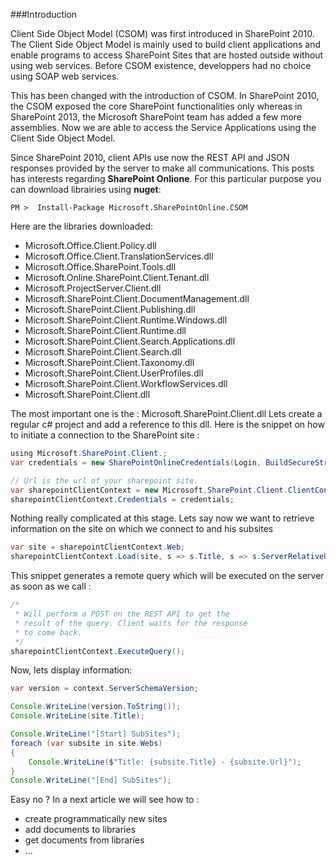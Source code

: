 <!-- 
.. title: Sharepoint Online CSOM - Part1
.. slug: sharepoint-online-csom-part1
.. date: 2016-09-08 22:46:42 UTC
.. tags: .net, microsoft, office365, sharepoint, sharepoint online, c#
.. category: programming
.. link: 
.. description: How to interact with a remote SharePoint Online site and perform automatic process
.. type: text
-->

###Introduction

Client Side Object Model (CSOM) was first introduced in SharePoint 2010. The Client Side Object Model is mainly used to build client applications and enable programs to access SharePoint Sites that are hosted outside without using web services. Before CSOM existence, developpers had no choice using SOAP web services.
<!-- TEASER_END -->

This has been changed with the introduction of CSOM. In SharePoint 2010, the CSOM exposed the core SharePoint functionalities only whereas in SharePoint 2013, the Microsoft SharePoint team has added a few more assemblies. Now we are able to access the Service Applications using the Client Side Object Model.

Since SharePoint 2010, client APIs use now the REST API  and JSON responses provided by the server to make all communications. This posts has interests regarding **SharePoint Onlione**. For this particular purpose you can download librairies using **nuget**:

```
PM >  Install-Package Microsoft.SharePointOnline.CSOM
```

Here are the libraries downloaded:

 * Microsoft.Office.Client.Policy.dll
 * Microsoft.Office.Client.TranslationServices.dll
 * Microsoft.Office.SharePoint.Tools.dll
 * Microsoft.Online.SharePoint.Client.Tenant.dll
 * Microsoft.ProjectServer.Client.dll
 * Microsoft.SharePoint.Client.DocumentManagement.dll
 * Microsoft.SharePoint.Client.Publishing.dll
 * Microsoft.SharePoint.Client.Runtime.Windows.dll
 * Microsoft.SharePoint.Client.Runtime.dll
 * Microsoft.SharePoint.Client.Search.Applications.dll
 * Microsoft.SharePoint.Client.Search.dll
 * Microsoft.SharePoint.Client.Taxonomy.dll
 * Microsoft.SharePoint.Client.UserProfiles.dll
 * Microsoft.SharePoint.Client.WorkflowServices.dll
 * Microsoft.SharePoint.Client.dll


The most important one is the : Microsoft.SharePoint.Client.dll
Lets create a regular c# project and add a reference to this dll. Here is the snippet on how to initiate a connection to the SharePoint site :

```java
using Microsoft.SharePoint.Client.;
var credentials = new SharePointOnlineCredentials(Login, BuildSecureStringCredential(Password));

// Url is the url of your sharepoint site.
var sharepointClientContext = new Microsoft.SharePoint.Client.ClientContext(Url);
sharepointClientContext.Credentials = credentials;
```

Nothing really complicated at this stage. Lets say now we want to retrieve information on the site on which we connect to and his subsites

```java
var site = sharepointClientContext.Web;
sharepointClientContext.Load(site, s => s.Title, s => s.ServerRelativeUrl, s => s.Webs);
```

This snippet generates a remote query which will be executed on the server as soon as we call :

```java
/*
 * Will perform a POST on the REST API to get the
 * result of the query. Client waits for the response
 * to come back.
 */
sharepointClientContext.ExecuteQuery();
```

Now, lets display information:

```java
var version = context.ServerSchemaVersion;

Console.WriteLine(version.ToString());
Console.WriteLine(site.Title);

Console.WriteLine("[Start] SubSites");
foreach (var subsite in site.Webs)
{
    Console.WriteLine($"Title: {subsite.Title} - {subsite.Url}");
}
Console.WriteLine("[End] SubSites");
```

Easy no ?
In a next article we will see how to :

 * create programmatically new sites
 * add documents to libraries
 * get documents from libraries
 * ...